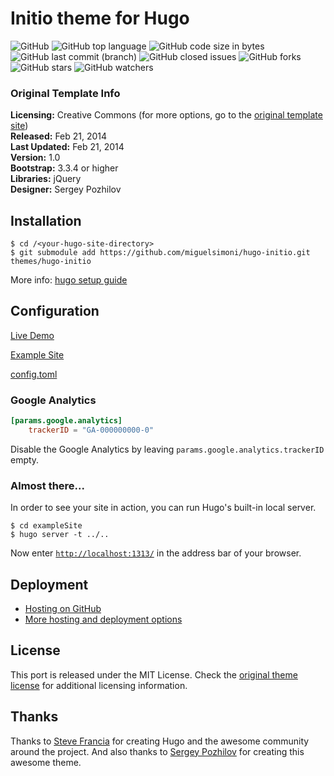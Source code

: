 # Initio theme for Hugo

![GitHub](https://img.shields.io/github/license/miguelsimoni/hugo-initio.svg?style=flat-square)
![GitHub top language](https://img.shields.io/github/languages/top/miguelsimoni/hugo-initio.svg?style=flat-square)
![GitHub code size in bytes](https://img.shields.io/github/languages/code-size/miguelsimoni/hugo-initio.svg?style=flat-square)
![GitHub last commit (branch)](https://img.shields.io/github/last-commit/miguelsimoni/hugo-initio/main.svg?style=flat-square)
![GitHub closed issues](https://img.shields.io/github/issues-closed/miguelsimoni/hugo-initio.svg?style=flat-square)
![GitHub forks](https://img.shields.io/github/forks/miguelsimoni/hugo-initio.svg?style=flat-square)
![GitHub stars](https://img.shields.io/github/stars/miguelsimoni/hugo-initio.svg?style=flat-square)
![GitHub watchers](https://img.shields.io/github/watchers/miguelsimoni/hugo-initio.svg?style=flat-square)

### Original Template Info

**Licensing:** Creative Commons (for more options, go to the [original template site](http://www.gettemplate.com/info/initio/))  
**Released:** Feb 21, 2014  
**Last Updated:** Feb 21, 2014  
**Version:** 1.0  
**Bootstrap:** 3.3.4 or higher  
**Libraries:** jQuery  
**Designer:** Sergey Pozhilov  

## Installation

```
$ cd /<your-hugo-site-directory>
$ git submodule add https://github.com/miguelsimoni/hugo-initio.git themes/hugo-initio
```

More info: [hugo setup guide](https://gohugo.io/overview/installing/)

## Configuration

[Live Demo](https://miguelsimoni.github.io/hugo-initio-site/)

[Example Site](https://github.com/miguelsimoni/hugo-initio/tree/master/exampleSite)

[config.toml](https://github.com/miguelsimoni/hugo-initio/tree/master/exampleSite/config.toml)

### Google Analytics

```toml
[params.google.analytics]
    trackerID = "GA-000000000-0"
```

Disable the Google Analytics by leaving `params.google.analytics.trackerID` empty.

### Almost there...

In order to see your site in action, you can run Hugo's built-in local server.

```
$ cd exampleSite
$ hugo server -t ../..
```

Now enter [`http://localhost:1313/`](http://localhost:1313/) in the address bar of your browser.

## Deployment

- [Hosting on GitHub](https://gohugo.io/hosting-and-deployment/hosting-on-github/)
- [More hosting and deployment options](https://gohugo.io/hosting-and-deployment/)

## License

This port is released under the MIT License. Check the [original theme license](http://www.gettemplate.com/info/initio/) for additional licensing information.

## Thanks

Thanks to [Steve Francia](https://github.com/spf13) for creating Hugo and the awesome community around the project. And also thanks to [Sergey Pozhilov](http://www.gettemplate.com/) for creating this awesome theme.

